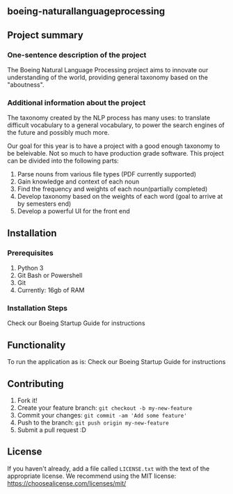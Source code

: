 ## boeing-naturallanguageprocessing

## Project summary

### One-sentence description of the project

The Boeing Natural Language Processing project aims to innovate our understanding of the world, providing general taxonomy based on the "aboutness".

### Additional information about the project

The taxonomy created by the NLP process has many uses: to translate difficult vocabulary to a general vocabulary, to power the search engines of 
the future and possibly much more.

Our goal for this year is to have a project with a good enough taxonomy to be beleivable. Not so much to have production grade software. This project can
be divided into the following parts:
1. Parse nouns from various file types (PDF currently supported)
2. Gain knowledge and context of each noun
3. Find the frequency and weights of each noun(partially completed)
4. Develop taxonomy based on the weights of each word (goal to arrive at by semesters end)
5. Develop a powerful UI for the front end 

## Installation

### Prerequisites

1. Python 3
2. Git Bash or Powershell
3. Git
4. Currently: 16gb of RAM

### Installation Steps

Check our Boeing Startup Guide for instructions

## Functionality

To run the application as is:
Check our Boeing Startup Guide for instructions

## Contributing

1. Fork it!
2. Create your feature branch: `git checkout -b my-new-feature`
3. Commit your changes: `git commit -am 'Add some feature'`
4. Push to the branch: `git push origin my-new-feature`
5. Submit a pull request :D

## License

If you haven't already, add a file called `LICENSE.txt` with the text of the appropriate license.
We recommend using the MIT license: <https://choosealicense.com/licenses/mit/>
